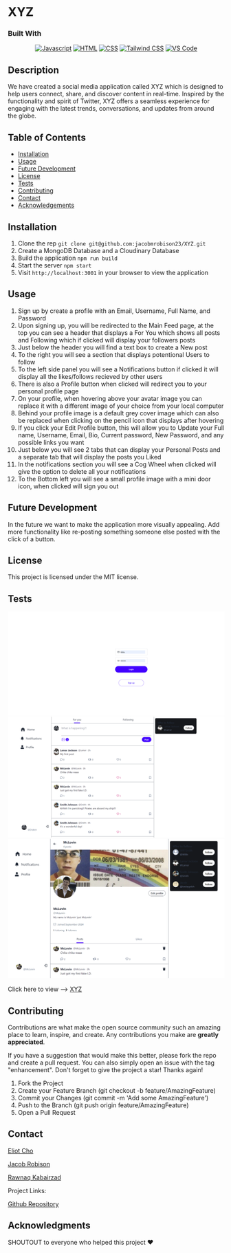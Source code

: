 # XYZ

### Built With

<div align="center">

[![Javascript](https://img.shields.io/badge/Language-JavaScript-ff0000?style=plastic&logo=JavaScript&logoWidth=10)](https://javascript.info/)
[![HTML](https://img.shields.io/badge/Language-HTML-ff8000?style=plastic&logo=HTML5&logoWidth=10)](https://html.com/)
[![CSS](https://img.shields.io/badge/Language-CSS-ffff00?style=plastic&logo=HTML5&logoWidth=10)](https://developer.mozilla.org/en-US/docs/Web/CSS)
[![Tailwind CSS](https://img.shields.io/badge/Framework-Tailwind-80ff00?style=plastic&logo=jQuery&logoWidth=10)](https://tailwindcss.com/)
[![VS Code](https://img.shields.io/badge/IDE-VSCode-0000ff?style=plastic&logo=VisualStudioCode&logoWidth=10)](https://code.visualstudio.com/docs)

</div>

<!-- Description -->
## Description
We have created a social media application called XYZ which is designed to help users connect, share, and discover content in real-time. Inspired by the functionality and spirit of Twitter, XYZ offers a seamless experience for engaging with the latest trends, conversations, and updates from around the globe.

<!-- Table of Contents -->
## Table of Contents
  - [Installation](#installation)
  - [Usage](#usage)
  - [Future Development](#future-development)
  - [License](#license)
  - [Tests](#tests)
  - [Contributing](#contributing)
  - [Contact](#contact)
  - [Acknowledgements](#acknowledgments)
  
<!-- Installation-->
## Installation 

1. Clone the rep `git clone git@github.com:jacobmrobison23/XYZ.git`
2. Create a MongoDB Database and a Cloudinary Database
3. Build the application `npm run build`
4. Start the server `npm start`
5. Visit `http://localhost:3001` in your browser to view the application

<!-- USAGE -->
## Usage
1. Sign up by create a profile with an Email, Username, Full Name, and Password
2. Upon signing up, you will be redirected to the Main Feed page, at the top you can see a header that displays a For You which shows all posts and Following which if clicked will display your followers posts
3. Just below the header you will find a text box to create a New post
4. To the right you will see a section that displays potentional Users to follow
5. To the left side panel you will see a Notifications button if clicked it will display all the likes/follows recieved by other users
6. There is also a Profile button when clicked will redirect you to your personal profile page
7. On your profile, when hovering above your avatar image you can replace it with a different image of your choice from your local computer
8. Behind your profile image is a default grey cover image which can also be replaced when clicking on the pencil icon that displays after hovering
9. If you click your Edit Profile button, this will allow you to Update your Full name, Username, Email, Bio, Current password, New Password, and any possible links you want
10. Just below you will see 2 tabs that can display your Personal Posts and a separate tab that will display the posts you Liked
11. In the notifications section you will see a Cog Wheel when clicked will give the option to delete all your notifications
12. To the Bottom left you will see a small profile image with a mini door icon, when clicked will sign you out

<!-- Future Development -->
## Future Development
In the future we want to make the application more visually appealing. 
Add more functionality like re-posting something someone else posted with the click of a button.

<!-- License -->
## License
  This project is licensed under the MIT license.

<!-- Tests -->
## Tests
![Preview of XYZ Login page](./assets/Login-Page.png)
![Preview of XYZ Feed page](./assets/Feed-Page.png)
![Preview of XYZ Profile page](./assets/Profile-Page.png)

Click here to view --> [XYZ](https://xyz-nove.onrender.com/login)

<!-- CONTRIBUTING -->
## Contributing

Contributions are what make the open source community such an amazing place to learn, inspire, and create. Any contributions you make are **greatly appreciated**.

If you have a suggestion that would make this better, please fork the repo and create a pull request. You can also simply open an issue with the tag "enhancement".
Don't forget to give the project a star! Thanks again!

1. Fork the Project
2. Create your Feature Branch (git checkout -b feature/AmazingFeature)
3. Commit your Changes (git commit -m 'Add some AmazingFeature')
4. Push to the Branch (git push origin feature/AmazingFeature)
5. Open a Pull Request

<!-- CONTACT -->

## Contact
[Eliot Cho](https://github.com/EliotCho)

[Jacob Robison](https://github.com/jacobmrobison23)

[Rawnaq Kabairzad](https://github.com/rawnaqk)


Project Links:

[Github Repository](https://github.com/jacobmrobison23/XYZ)

<!-- ACKNOWLEDGMENTS -->

## Acknowledgments

SHOUTOUT to everyone who helped this project ❤️